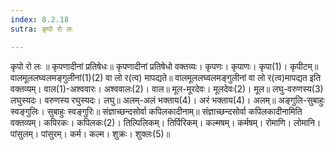 ```yaml
---
index: 8.2.18
sutra: कृपो रो लः

---
```

कृपो रो लः ॥ कृपणादीनां प्रतिषेधः॥ कृपणादीनां प्रतिषेधो वक्तव्यः। कृपणः। कृपाणः। कृपा(1)। कृपीटम्॥ वालमूललघ्वलमङ्गुलीनां(1)(2) वा लो र(त्व) मापद्यते॥ वालमूललघ्वलमङ्गुलीनां वा लो र(त्व)मापद्यत इति वक्तव्यम्। वाल(1)-अश्ववारः। अश्ववालः(2)। वाल॥ मूल-मूरदेवः। मूलदेवः(2)। मूल॥ लघु-वरुणस्य(3) लघुस्यदः। वरुणस्य रघुस्यदः। लघु॥ अलम्-अलं भक्ताय(4)। अरं भक्ताय(4)। अलम्॥ अङ्गुलि-सुबाहुः स्वङ्गुलिः। सुबाहुः स्वङ्गुरिः॥ संज्ञाच्छन्दसोर्वा कपिलकादीनाम्॥ संज्ञाच्छन्दसोर्वा कपिलकादीनामिति वक्तव्यम्। कपिरकः। कपिलकः(2)। तिल्पिलिकम्। तिर्पिरिकम्। कल्मषम्। कर्मषम्। रोमाणि। लोमानि। पांसुलम्। पांसुरम्। कर्म। कल्म। शुक्रः। शुक्लः(5)॥